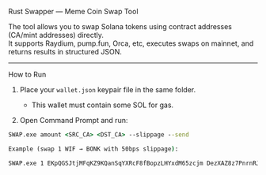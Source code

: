 Rust Swapper — Meme Coin Swap Tool

The tool allows you to swap Solana tokens using contract addresses (CA/mint addresses) directly.  
It supports Raydium, pump.fun, Orca, etc, executes swaps on mainnet, and returns results in structured JSON.

---

  How to Run

1. Place your `wallet.json` keypair file in the same folder.  
   - This wallet must contain some SOL for gas.  

2. Open Command Prompt and run:

```cmd
SWAP.exe amount <SRC_CA> <DST_CA> --slippage --send
```
```cmd
Example (swap 1 WIF → BONK with 50bps slippage):
```
```cmd
SWAP.exe 1 EKpQGSJtjMFqKZ9KQanSqYXRcF8fBopzLHYxdM65zcjm DezXAZ8z7PnrnRJjz3wXBoRgixCa6xjnB7YaB1pPB263 50 --send
```

